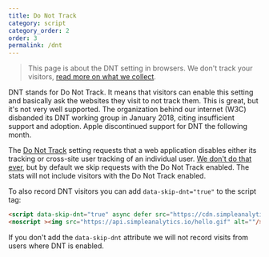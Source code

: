 ```yaml
---
title: Do Not Track
category: script
category_order: 2
order: 3
permalink: /dnt
---
```


> This page is about the DNT setting in browsers. We don't track your visitors, [read more on what we collect](/what-we-collect).

DNT stands for Do Not Track. It means that visitors can enable this setting and basically ask the websites they visit to not track them. This is great, but it's not very well supported. The organization behind our internet (W3C) disbanded its DNT working group in January 2018, citing insufficient support and adoption. Apple discontinued support for DNT the following month.

The [Do Not Track](https://en.wikipedia.org/wiki/Do_Not_Track) setting requests that a web application disables either its tracking or cross-site user tracking of an individual user. [We don't do that ever](/no-tracking), but by default we skip requests with the Do Not Track enabled. The stats will not include visitors with the Do Not Track enabled.

To also record DNT visitors you can add `data-skip-dnt="true"` to the script tag:

<!-- prettier-ignore -->
```html
<script data-skip-dnt="true" async defer src="https://cdn.simpleanalytics.io/hello.js"></script>
<noscript ><img src="https://api.simpleanalytics.io/hello.gif" alt=""/></noscript>
```

If you don't add the `data-skip-dnt` attribute we will not record visits from users where DNT is enabled.
